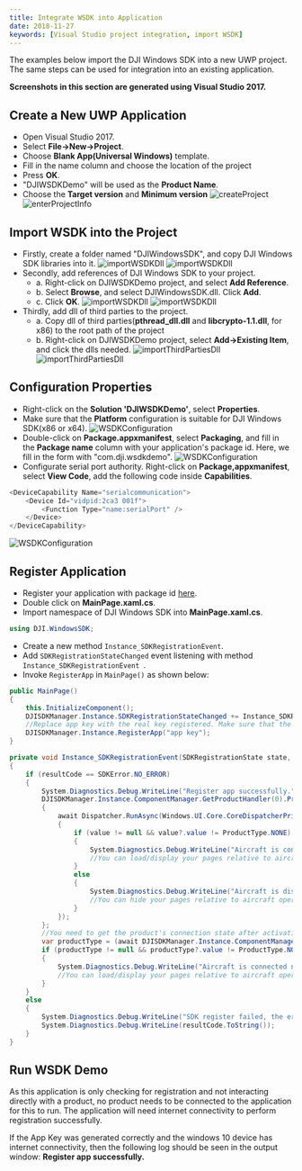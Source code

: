 ```yaml
---
title: Integrate WSDK into Application
date: 2018-11-27
keywords: [Visual Studio project integration, import WSDK]
---
```


The examples below import the DJI Windows SDK into a new UWP project. The same steps can be used for integration into an existing application.

**Screenshots in this section are generated using Visual Studio 2017.**

## Create a New UWP Application

   * Open Visual Studio 2017.
   * Select **File->New->Project**.
   * Choose **Blank App(Universal Windows)** template.
   * Fill in the name column and choose the location of the project
   * Press **OK**.
   * "DJIWSDKDemo" will be used as the **Product Name**.
   * Choose the **Target version** and **Minimum version**
      ![createProject](../../images/quick-start/WSDKCreateProject.png)  
      ![enterProjectInfo](../../images/quick-start/WSDKProjectVersionSelect.png)

## Import WSDK into the Project

   * Firstly, create a folder named "DJIWindowsSDK", and copy DJI Windows SDK libraries into it.
   ![importWSDKDll](../../images/quick-start/WSDKCreateWSDKDllFolder.png)
   ![importWSDKDll](../../images/quick-start/WDSKDllImport.png)
   * Secondly, add references of DJI Windows SDK to your project. 
     * a. Right-click on DJIWSDKDemo project, and select **Add Reference**.
     * b. Select **Browse**, and select DJIWindowsSDK.dll. Click **Add**.
     * c. Click **OK**.
     ![importWSDKDll](../../images/quick-start/WSDKDllReference.png)
     ![importWSDKDll](../../images/quick-start/WSDKDllImportResult.png)
   * Thirdly, add dll of third parties to the project.
     * a. Copy dll of third parties(**pthread_dll.dll** and **libcrypto-1.1.dll**, for x86) to the root path of the project
     * b. Right-click on DJIWSDKDemo project, select **Add->Existing Item**, and click the dlls needed.
     ![importThirdPartiesDll](../../images/quick-start/WSDKAddThirdPartiesDll.png)
     ![importThirdPartiesDll](../../images/quick-start/WSDKAddThirdPartiesDllResult.png)

## Configuration Properties

   * Right-click on the **Solution 'DJIWSDKDemo'**, select **Properties**.
   * Make sure that the **Platform** configuration is suitable for DJI Windows SDK(x86 or x64).
   ![WSDKConfiguration](../../images/quick-start/WSDKDemoConfigurationProperties.png)
   * Double-click on **Package.appxmanifest**, select **Packaging**, and fill in the **Package name** column with your application's package id. Here, we fill in the form with "com.dji.wsdkdemo".
   ![WSDKConfiguration](../../images/quick-start/WSDKPackageID.png)
   * Configurate serial port authority. Right-click on **Package,appxmanifest**, select **View Code**, add the following code inside **Capabilities**.

~~~csharp
<DeviceCapability Name="serialcommunication">
    <Device Id="vidpid:2ca3 001f">
        <Function Type="name:serialPort" />
    </Device>
</DeviceCapability>
~~~
![WSDKConfiguration](../../images/quick-start/WSDKSerialPortConnect.png)

## Register Application
 
   * Register your application with package id [here](https://developer.dji.com/user/apps/#all).
   * Double click on **MainPage.xaml.cs**.
   * Import namespace of DJI Windows SDK into **MainPage.xaml.cs**.

~~~csharp
using DJI.WindowsSDK;
~~~

   * Create a new method `Instance_SDKRegistrationEvent`.
   * Add `SDKRegistrationStateChanged` event listening with method `Instance_SDKRegistrationEvent `.
   * Invoke `RegisterApp` in `MainPage()` as shown below:

~~~csharp
public MainPage()
{
    this.InitializeComponent();
    DJISDKManager.Instance.SDKRegistrationStateChanged += Instance_SDKRegistrationEvent;
    //Replace app key with the real key registered. Make sure that the key is matched with your application's package id.
    DJISDKManager.Instance.RegisterApp("app key");
}

private void Instance_SDKRegistrationEvent(SDKRegistrationState state, SDKError resultCode)
{
    if (resultCode == SDKError.NO_ERROR)
    {
    	System.Diagnostics.Debug.WriteLine("Register app successfully.");
        DJISDKManager.Instance.ComponentManager.GetProductHandler(0).ProductTypeChanged += async delegate (object sender, ProductTypeMsg? value)
        {
            await Dispatcher.RunAsync(Windows.UI.Core.CoreDispatcherPriority.Normal, async () =>
            {
                if (value != null && value?.value != ProductType.NONE)
                {
                    System.Diagnostics.Debug.WriteLine("Aircraft is connected now.");
                    //You can load/display your pages relative to aircraft operations here.
                }
                else
                {
                    System.Diagnostics.Debug.WriteLine("Aircraft is disconnected now.");
                    //You can hide your pages relative to aircraft operations, or provide users with some aircraft connection tips here.
                }
            });
        };
        //You need to get the product's connection state after activating, if you have already connected the aircraft before activate Windows SDK.
        var productType = (await DJISDKManager.Instance.ComponentManager.GetProductHandler(0).GetProductTypeAsync()).value;
        if (productType != null && productType?.value != ProductType.NONE)
        {
            System.Diagnostics.Debug.WriteLine("Aircraft is connected now.");
            //You can load/display your pages relative to aircraft operations here.
        }
    }
    else
    {
        System.Diagnostics.Debug.WriteLine("SDK register failed, the error is: ");
        System.Diagnostics.Debug.WriteLine(resultCode.ToString());
    }
}

~~~

## Run WSDK Demo

As this application is only checking for registration and not interacting directly with a product, no product needs to be connected to the application for this to run. The application will need internet connectivity to perform registration successfully.

If the App Key was generated correctly and the windows 10 device has internet connectivity, then the following log should be seen in the output window: **Register app successfully.**
